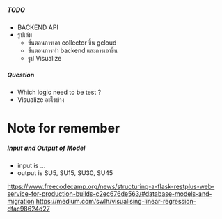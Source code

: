 ##### TODO

- BACKEND API
- รูปเล่ม
    - ขั้นตอนการเอา collector ขึ้น gcloud
    - ขั้นตอนการทำ backend และการเอาขึ้น
    - รูป Visualize

##### Question

- Which logic need to be test ?
- Visualize อะไรบ้าง

# Note for remember
##### Input and Output of Model
- input is ...
- output is SU5, SU15, SU30, SU45


https://www.freecodecamp.org/news/structuring-a-flask-restplus-web-service-for-production-builds-c2ec676de563/#database-models-and-migration
https://medium.com/swlh/visualising-linear-regression-dfac98624d27